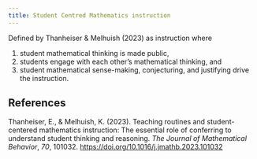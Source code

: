 ```yaml
---
title: Student Centred Mathematics instruction
---
```

Defined by Thanheiser & Melhuish (2023) as instruction where

1. student mathematical thinking is made public, 
2. students engage with each other’s mathematical thinking, and 
3. student mathematical sense-making, conjecturing, and justifying drive the instruction.




## References

Thanheiser, E., & Melhuish, K. (2023). Teaching routines and student-centered mathematics instruction: The essential role of conferring to understand student thinking and reasoning. *The Journal of Mathematical Behavior*, *70*, 101032. <https://doi.org/10.1016/j.jmathb.2023.101032>